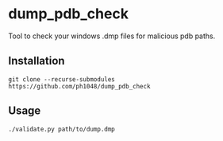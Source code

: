 # dump_pdb_check
Tool to check your windows .dmp files for malicious pdb paths.

## Installation
```
git clone --recurse-submodules https://github.com/ph1048/dump_pdb_check
```

## Usage
```
./validate.py path/to/dump.dmp
```
